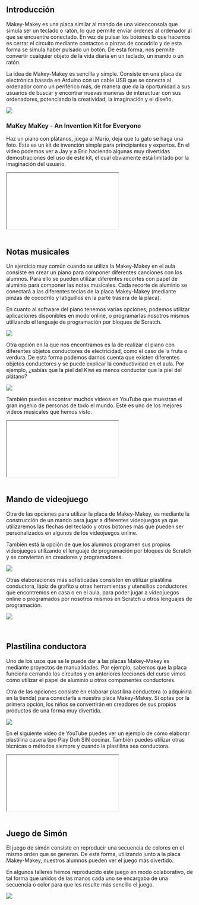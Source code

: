 ## Introducción

Makey-Makey es una placa similar al mando de una videoconsola que simula ser un teclado o ratón, lo que permite enviar órdenes al ordenador al que se encuentre conectado. En vez de pulsar los botones lo que hacemos es cerrar el circuito mediante contactos o pinzas de cocodrilo y de esta forma se simula haber pulsado un botón. De esta forma, nos permite convertir cualquier objeto de la vida diaria en un teclado, un mando o un ratón.

La idea de Makey-Makey es sencilla y simple. Consiste en una placa de electrónica basada en Arduino con un cable USB que se conecta al ordenador como un periférico más, de manera que da la oportunidad a sus usuarios de buscar y encontrar nuevas maneras de interactuar con sus ordenadores, potenciando la creatividad, la imaginación y el diseño.

![](img/makey-makey.png)

### MaKey MaKey - An Invention Kit for Everyone

Haz un piano con plátanos, juega al Mario, deja que tu gato se haga una foto. Este es un kit de invención simple para principiantes y expertos. En el video podemos ver a Jay y a Eric haciendo algunas muy divertidas demostraciones del uso de este kit, el cual obviamente está limitado por la imaginación del usuario.

<div class="iframe">
  <iframe src="//www.youtube.com/embed/rfQqh7iCcOU" allowfullscreen></iframe>
</div>



<br />



## Notas musicales

Un ejercicio muy común cuando se utiliza la Makey-Makey en el aula consiste en crear un piano para componer diferentes canciones con los alumnos. Para ello se pueden utilizar diferentes recortes con papel de aluminio para componer las notas musicales. Cada recorte de aluminio se conectará a las diferentes teclas de la placa Makey-Makey (mediante pinzas de cocodrilo y latiguillos en la parte trasera de la placa).

En cuanto al software del piano tenemos varias opciones; podemos utilizar aplicaciones disponibles en modo online, o programarlas nosotros mismos utilizando el lenguaje de programación por bloques de Scratch.

![](img/notas-musicales.png)

Otra opción en la que nos encontramos es la de realizar el piano con diferentes objetos conductores de electricidad, como el caso de la fruta o verdura. De esta forma podemos darnos cuenta que existen diferentes objetos conductores y se puede explicar la conductividad en el aula. Por ejemplo, ¿sabías que la piel del Kiwi es menos conductor que la piel del plátano?

![](img/frutas-musicales.png)

También puedes encontrar muchos vídeos en YouTube que muestran el gran ingenio de personas de todo el mundo. Este es uno de los mejores vídeos musicales que hemos visto.

<div class="iframe">
  <iframe src="//www.youtube.com/embed/fR9pcI-Te5s" allowfullscreen></iframe>
</div>



<br />



## Mando de videojuego

Otra de las opciones para utilizar la placa de Makey-Makey, es mediante la construcción de un mando para jugar a diferentes videojuegos ya que utilizaremos las flechas del teclado y otros botones más que pueden ser personalizados en algunos de los videojuegos online.

También está la opción de que los alumnos programen sus propios videojuegos utilizando el lenguaje de programación por bloques de Scratch y se conviertan en creadores y programadores.

![](img/mando-de-videojuego.png)

Otras elaboraciones más sofisticadas consisten en utilizar plastilina conductora, lápiz de grafito u otras herramientas y utensilios conductores que encontremos en casa o en el aula, para poder jugar a videojuegos online o programados por nosotros mismos en Scratch u otros lenguajes de programación.

![](img/mando-de-videojuego-makey-makey.png)



<br />



## Plastilina conductora

Uno de los usos que se le puede dar a las placas Makey-Makey es mediante proyectos de manualidades. Por ejemplo, sabemos que la placa funciona cerrando los circuitos y en anteriores lecciones del curso vimos cómo utilizar el papel de aluminio u otros componentes conductores.

Otra de las opciones consiste en elaborar plastilina conductora (o adquirirla en la tienda) para conectarla a nuestra placa Makey-Makey. Si optas por la primera opción, los niños se convertirán en creadores de sus propios productos de una forma muy divertida.

![](img/plastilina-conductora.png)

En el siguiente vídeo de YouTube puedes ver un ejemplo de cómo elaborar plastilina casera tipo Play Doh SIN cocinar. También puedes utilizar otras técnicas o métodos siempre y cuando la plastilina sea conductora.

<div class="iframe">
  <iframe src="//www.youtube.com/embed/9PUXt-1OSSw" allowfullscreen></iframe>
</div>



<br />



## Juego de Simón

El juego de simón consiste en reproducir una secuencia de colores en el mismo orden que se generan. De esta forma, utilizando junto a la placa Makey-Makey, nuestros alumnos pueden ver el juego más divertido.

En algunos talleres hemos reproducido este juego en modo colaborativo, de tal forma que unidos de las manos cada uno se encargaba de una secuencia o color para que les resulte más sencillo el juego.

![](img/juego-de-simon.png)
